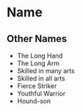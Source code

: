 # Name

## Other Names

* The Long Hand
* The Long Arm
* Skilled in many arts
* Skilled in all arts
* Fierce Striker
* Youthful Warrior
* Hound-son
